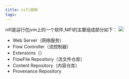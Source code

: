 ```yaml
---
title: nifi架构
tags:
---
```


nifi是运行在jvm上的一个软件,NIFI的主要组成部分如下：
![](https://nifi.apache.org/docs/nifi-docs/html/images/zero-master-node.png)

- Web Server（网络服务）
- Flow Controller（流控制器）
- Extensions（）
- FlowFile Repository（流文件仓库）
- Content Repository（内容仓库）
- Provenance Repository
